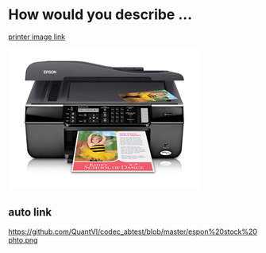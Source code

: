 # How would you describe ...

[printer image link](https://github.com/QuantVI/codec_abtest/blob/master/espon%20stock%20phto.png)

![printer image](https://github.com/QuantVI/codec_abtest/blob/master/espon%20stock%20phto.png)

## auto link
https://github.com/QuantVI/codec_abtest/blob/master/espon%20stock%20phto.png